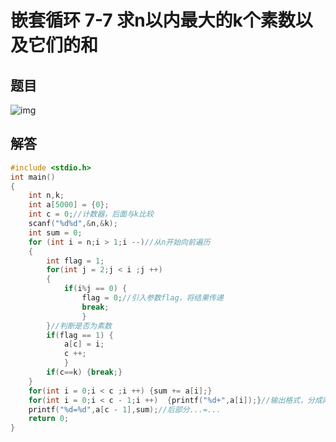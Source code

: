 # 嵌套循环  7-7 求n以内最大的k个素数以及它们的和
## 题目
![img](https://img2023.cnblogs.com/blog/3492455/202410/3492455-20241027215925878-269412487.png)
## 解答
```c
#include <stdio.h>
int main()
{
    int n,k;
    int a[5000] = {0};
    int c = 0;//计数器，后面与k比较
    scanf("%d%d",&n,&k);
    int sum = 0;
    for (int i = n;i > 1;i --)//从n开始向前遍历
    {
        int flag = 1;
        for(int j = 2;j < i ;j ++)
        {
            if(i%j == 0) {
				flag = 0;//引入参数flag，将结果传递
				break;
				}
        }//判断是否为素数
        if(flag == 1) {
			a[c] = i;
			c ++;
			}
        if(c==k) {break;}
    }
    for(int i = 0;i < c ;i ++) {sum += a[i];}
    for(int i = 0;i < c - 1;i ++)  {printf("%d+",a[i]);}//输出格式，分成两部分，前部分某某+
    printf("%d=%d",a[c - 1],sum);//后部分...=...
    return 0;
}
```
